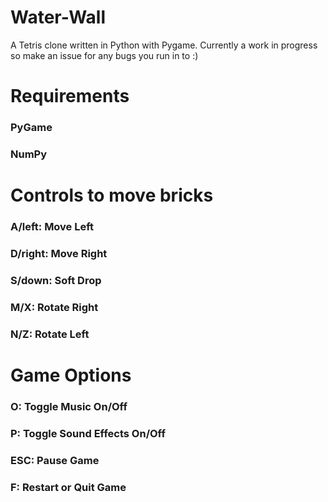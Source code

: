 # Water-Wall
A Tetris clone written in Python with Pygame.
Currently a work in progress so make an issue for any bugs you run in to :)

# Requirements
### PyGame
### NumPy

# Controls to move bricks

### A/left: Move Left
### D/right: Move Right
### S/down: Soft Drop
### M/X: Rotate Right
### N/Z: Rotate Left

# Game Options
### O: Toggle Music On/Off
### P: Toggle Sound Effects On/Off
### ESC: Pause Game
### F: Restart or Quit Game
